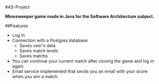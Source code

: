 #AS-Project

**Minesweeper game made in Java for the Software Architecture subject.**


##Features

* Log In 
* Connection with a Postgres database
	* Saves user's data
	* Saves match levels
	* Saves matchs
* You can continue your current match after closing the game and log in again.
* Email service implemented that sends you an email with your score when you win a match.